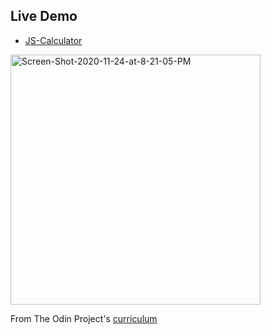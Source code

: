 ## Live Demo

- [JS-Calculator](https://ozansozuozgit.github.io/js-calculator/)

<a href="https://ibb.co/6Xmcp78"><img width=400px src="https://i.ibb.co/LN8DqXr/Screen-Shot-2020-11-24-at-8-21-05-PM.png" alt="Screen-Shot-2020-11-24-at-8-21-05-PM" border="0"></a>

From The Odin Project's  [curriculum](https://www.theodinproject.com/lessons/calculator)
